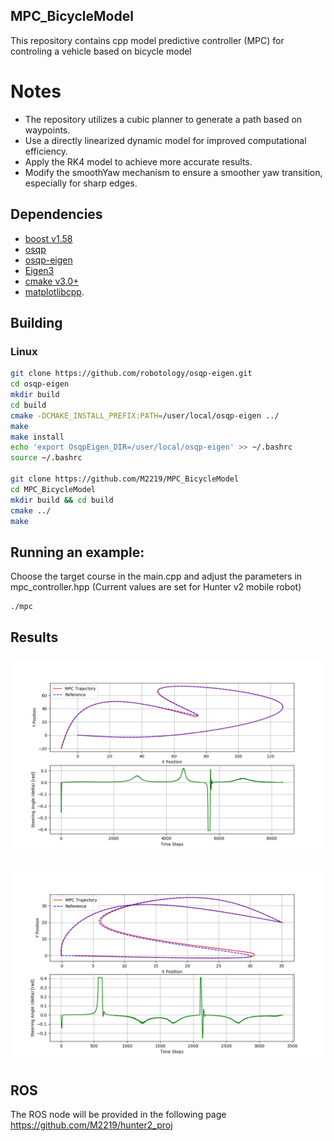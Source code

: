 ## MPC_BicycleModel
This repository contains cpp model predictive controller (MPC) for controling a vehicle based on bicycle model

# Notes

-    The repository utilizes a cubic planner to generate a path based on waypoints.
-    Use a directly linearized dynamic model for improved computational efficiency.
-    Apply the RK4 model to achieve more accurate results.
-    Modify the smoothYaw mechanism to ensure a smoother yaw transition, especially for sharp edges.
## Dependencies
- [boost v1.58](https://www.boost.org/users/history/version_1_58_0.html)
- [osqp](http://osqp.readthedocs.io/en/latest/index.html)
- [osqp-eigen](https://github.com/robotology/osqp-eigen)
- [Eigen3](http://eigen.tuxfamily.org/index.php?title=Main_Page)
- [cmake v3.0+](https://cmake.org/)
- [matplotlibcpp](https://github.com/lava/matplotlib-cpp.git).


## Building
### Linux
```sh
git clone https://github.com/robotology/osqp-eigen.git
cd osqp-eigen
mkdir build
cd build
cmake -DCMAKE_INSTALL_PREFIX:PATH=/user/local/osqp-eigen ../
make
make install
echo 'export OsqpEigen_DIR=/user/local/osqp-eigen' >> ~/.bashrc
source ~/.bashrc

git clone https://github.com/M2219/MPC_BicycleModel
cd MPC_BicycleModel 
mkdir build && cd build
cmake ../
make
```

## Running an example: 
Choose the target course in the main.cpp and adjust the parameters in mpc_controller.hpp (Current values are set for Hunter v2 mobile robot)

```sh
./mpc
```

## Results
### 
![ForwardCourse](./imgs/pathforward.png)

### 
![SwitchBackCourse](./imgs/switchback.png)

## ROS

The ROS node will be provided in the following page
https://github.com/M2219/hunter2_proj


